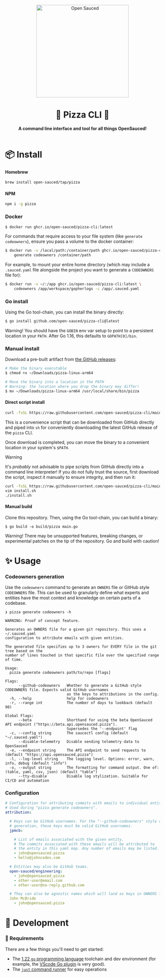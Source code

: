 <div align="center">
  <br>
  <img alt="Open Sauced" src="https://i.ibb.co/7jPXt0Z/logo1-92f1a87f.png" width="300px">
  <h1>🍕 Pizza CLI 🍕</h1>
  <strong>A command line interface and tool for all things OpenSauced!</strong>
  <br>
</div>
<br>

# 📦 Install

#### Homebrew

```sh
brew install open-sauced/tap/pizza
```

#### NPM

```sh
npm i -g pizza
```

### Docker

```sh
$ docker run ghcr.io/open-sauced/pizza-cli:latest
```

For commands that require access to your file system (like `generate codeowners`), ensure
you pass a volume to the docker container:

```sh
$ docker run -v /local/path:/container/path ghcr.io/open-sauced/pizza-cli:latest \
    generate codeowners /container/path
```

For example, to mount your entire home directory (which may include a `.sauced.yaml` file
alongside the project you want to generate a `CODEOWNERS` file for):

```sh
$ docker run -v ~/:/app ghcr.io/open-sauced/pizza-cli:latest \
    codeowners /app/workspace/gopherlogs -c /app/.sauced.yaml
```

### Go install

Using the Go tool-chain, you can install the binary directly:

```sh
$ go install github.com/open-sauced/pizza-cli@latest
```

Warning! You should have the `GOBIN` env var setup to point to a persistent
location in your `PATH`. After Go 1.16, this defaults to `GOPATH[0]/bin`.

### Manual install

Download a pre-built artifact from [the GitHub releases](https://github.com/open-sauced/pizza-cli/releases):

```sh
# Make the binary executable
$ chmod +x ~/Downloads/pizza-linux-arm64

# Move the binary into a location in the PATH
# Warning: the location where you drop the binary may differ!
$ mv ~/Downloads/pizza-linux-arm64 /usr/local/share/bin/pizza
```

#### Direct script install

```sh
curl -fsSL https://raw.githubusercontent.com/open-sauced/pizza-cli/main/install.sh | sh
```

This is a convenience script that can be downloaded from GitHub directly and
piped into `sh` for conveniently downloading the latest GitHub release of the
`pizza` CLI.

Once download is completed, you can move the binary to a convenient location in
your system's `$PATH`.

> [!WARNING]
> It's _probably_ not advisable to pipe scripts from GitHub directly into
> a command line interpreter! If you do not fully trust the source, first
> download the script, inspect it manually to ensure integrity, and then
> run it:
> ```sh
> curl -fsSL https://raw.githubusercontent.com/open-sauced/pizza-cli/main/install.sh > install.sh
> vim install.sh
> ./install.sh
> ```

#### Manual build

Clone this repository. Then, using the Go tool-chain, you can build a binary:

```
$ go build -o build/pizza main.go
```

Warning! There may be unsupported features, breaking changes, or experimental
patches on the tip of the repository. Go and build with caution!

# ✨ Usage

### Codeowners generation

Use the `codeowners` command to generate an `OWNERS` file or GitHub style `CODEOWNERS` file.
This can be used to granularly define what experts and entities have the
most context and knowledge on certain parts of a codebase.

```
❯ pizza generate codeowners -h

WARNING: Proof of concept feature.

Generates an OWNERS file for a given git repository. This uses a ~/.sauced.yaml
configuration to attribute emails with given entities.

The generated file specifies up to 3 owners for EVERY file in the git tree based on the
number of lines touched in that specific file over the specified range of time.

Usage:
  pizza generate codeowners path/to/repo [flags]

Flags:
      --github-codeowners   Whether to generate a GitHub style CODEOWNERS file. Expects valid GitHub usernames
                            as the keys to attributions in the config.
  -h, --help                help for codeowners
  -r, --range int           The number of days to lookback (default 90)

Global Flags:
      --beta                Shorthand for using the beta OpenSauced API endpoint ("https://beta.api.opensauced.pizza").
                            Supersedes the '--endpoint' flag
  -c, --config string       The saucectl config (default "~/.sauced.yaml")
      --disable-telemetry   Disable sending telemetry data to OpenSauced
  -e, --endpoint string     The API endpoint to send requests to (default "https://api.opensauced.pizza")
  -l, --log-level string    The logging level. Options: error, warn, info, debug (default "info")
  -o, --output string       The formatting for command output. One of: (table, yaml, csv, json) (default "table")
      --tty-disable         Disable log stylization. Suitable for CI/CD and automation
```

### Configuration

```yaml
# Configuration for attributing commits with emails to individual entities.
# Used during "pizza generate codeowners".
attribution:

  # Keys can be GitHub usernames. For the "--github-codeowners" style codeowners
  # generation, these keys must be valid GitHub usernames.
  jpmcb:

    # List of emails associated with the given entity.
    # The commits associated with these emails will be attributed to
    # the entity in this yaml map. Any number of emails may be listed.
    - john@opensauced.pizza
    - hello@johncodes.com

  # Entities may also be GitHub teams.
  open-sauced/engineering:
    - john@opensauced.pizza
    - other-user@email.com
    - other-user@no-reply.github.com

  # They can also be agnostic names which will land as keys in OWNERS files
  John McBride
    - john@opensauced.pizza
```

# 🚜 Development

### 🔨 Requirements

There are a few things you'll need to get started:

- The [1.22 `go` programming language](https://go.dev/doc/install) toolchain and dev environment (for example, the [VScode Go plugin](https://code.visualstudio.com/docs/languages/go) is very good).
- The [`just` command runner](https://github.com/casey/just) for easy operations
